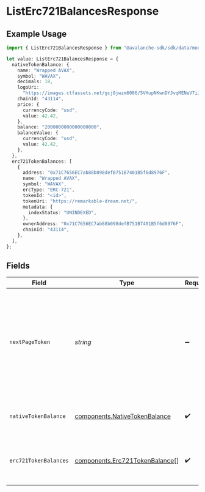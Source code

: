 # ListErc721BalancesResponse

## Example Usage

```typescript
import { ListErc721BalancesResponse } from "@avalanche-sdk/sdk/data/models/components";

let value: ListErc721BalancesResponse = {
  nativeTokenBalance: {
    name: "Wrapped AVAX",
    symbol: "WAVAX",
    decimals: 18,
    logoUri:
      "https://images.ctfassets.net/gcj8jwzm6086/5VHupNKwnDYJvqMENeV7iJ/fdd6326b7a82c8388e4ee9d4be7062d4/avalanche-avax-logo.svg",
    chainId: "43114",
    price: {
      currencyCode: "usd",
      value: 42.42,
    },
    balance: "2000000000000000000",
    balanceValue: {
      currencyCode: "usd",
      value: 42.42,
    },
  },
  erc721TokenBalances: [
    {
      address: "0x71C7656EC7ab88b098defB751B7401B5f6d8976F",
      name: "Wrapped AVAX",
      symbol: "WAVAX",
      ercType: "ERC-721",
      tokenId: "<id>",
      tokenUri: "https://remarkable-dream.net/",
      metadata: {
        indexStatus: "UNINDEXED",
      },
      ownerAddress: "0x71C7656EC7ab88b098defB751B7401B5f6d8976F",
      chainId: "43114",
    },
  ],
};
```

## Fields

| Field                                                                                                                                  | Type                                                                                                                                   | Required                                                                                                                               | Description                                                                                                                            |
| -------------------------------------------------------------------------------------------------------------------------------------- | -------------------------------------------------------------------------------------------------------------------------------------- | -------------------------------------------------------------------------------------------------------------------------------------- | -------------------------------------------------------------------------------------------------------------------------------------- |
| `nextPageToken`                                                                                                                        | *string*                                                                                                                               | :heavy_minus_sign:                                                                                                                     | A token, which can be sent as `pageToken` to retrieve the next page. If this field is omitted or empty, there are no subsequent pages. |
| `nativeTokenBalance`                                                                                                                   | [components.NativeTokenBalance](../../models/components/nativetokenbalance.md)                                                         | :heavy_check_mark:                                                                                                                     | The native token balance for the address.                                                                                              |
| `erc721TokenBalances`                                                                                                                  | [components.Erc721TokenBalance](../../models/components/erc721tokenbalance.md)[]                                                       | :heavy_check_mark:                                                                                                                     | The list of ERC-721 token balances for the address.                                                                                    |